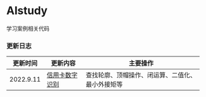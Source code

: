 # AIstudy
学习案例相关代码

### 更新日志
|  更新时间   | 更新内容    | 主要操作 |
|  ----  | ----  |   ----  |
| 2022.9.11  | [信用卡数字识别](https://github.com/Eddiespade/AIstudy/tree/main/opencv/%E4%BF%A1%E7%94%A8%E5%8D%A1%E6%95%B0%E5%AD%97%E8%AF%86%E5%88%AB)  | 查找轮廓、顶帽操作、闭运算、二值化、最小外接矩等 |
